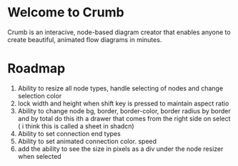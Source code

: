 # Welcome to Crumb

Crumb is an interacive, node-based diagram creator that enables anyone to create beautiful, animated flow diagrams in minutes.

# Roadmap

1. Ability to resize all node types, handle selecting of nodes and change selection color
2. lock width and height when shift key is pressed to maintain aspect ratio
3. Ability to change node bg, border, border-color, border radius by border and by total do this ith a drawer that comes from the right side on select ( i think this is called a sheet in shadcn)
4. Ability to set connection end types
5. Ability to set animated connection color. speed
6. add the ability to see the size in pixels as a div under the node resizer when selected
